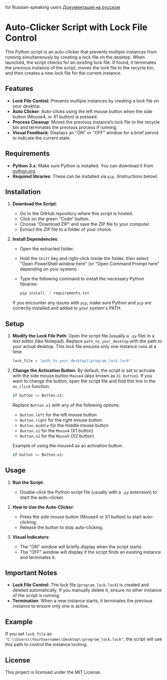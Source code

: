 for Russian-speaking users [Документация на русском](README_RU.md)

# Auto-Clicker Script with Lock File Control

This Python script is an auto-clicker that prevents multiple instances from running simultaneously by creating a lock file on the desktop. When launched, the script checks for an existing lock file. If found, it terminates the previous instance of the script, moves the lock file to the recycle bin, and then creates a new lock file for the current instance. 

## Features

- **Lock File Control**: Prevents multiple instances by creating a lock file on your desktop.
- **Auto Clicker**: Auto-clicks using the left mouse button when the side button (Mouse4, or X1 button) is pressed.
- **Process Cleanup**: Moves the previous instance’s lock file to the recycle bin and terminates the previous process if running.
- **Visual Feedback**: Displays an "ON" or "OFF" window for a brief period to indicate the current state.

## Requirements

- **Python 3.x**: Make sure Python is installed. You can download it from [python.org](https://www.python.org/downloads/).
- **Required libraries**: These can be installed via `pip`. (Instructions below)

## Installation

1. **Download the Script**:

   - Go to the GitHub repository where this script is hosted.
   - Click on the green "Code" button.
   - Choose "Download ZIP" and save the ZIP file to your computer.
   - Extract the ZIP file to a folder of your choice.

2. **Install Dependencies**:

   - Open the extracted folder.
   - Hold the `Shift` key and right-click inside the folder, then select "Open PowerShell window here" (or "Open Command Prompt here" depending on your system).
   - Type the following command to install the necessary Python libraries:

     ```bash
     pip install -r requirements.txt
     ```

   If you encounter any issues with `pip`, make sure Python and `pip` are correctly installed and added to your system's PATH.

## Setup

1. **Modify the Lock File Path**: Open the script file (usually a `.py` file) in a text editor (like Notepad). Replace `path_to_your_desktop` with the path to your actual desktop. This lock file ensures only one instance runs at a time.

    ```python
    lock_file = "path_to_your_desktop\\program_lock.lock"
    ```

2. **Change the Activation Button**: By default, the script is set to activate with the side mouse button `Mouse4` (also known as `X1 button`). If you want to change the button, open the script file and find this line in the `on_click` function:

    ```python
    if button == Button.x1:
    ```

    Replace `Button.x1` with any of the following options:
    
    - `Button.left` for the left mouse button
    - `Button.right` for the right mouse button
    - `Button.middle` for the middle mouse button
    - `Button.x1` for the `Mouse4` (X1 button)
    - `Button.x2` for the `Mouse5` (X2 button)

    Example of using the mouse4 as an activation button:

    ```python
    if button == Button.x1:
    ```

## Usage

1. **Run the Script**: 

    - Double-click the Python script file (usually with a `.py` extension) to start the auto-clicker.

2. **How to Use the Auto-Clicker**:
    - Press the side mouse button (Mouse4 or X1 button) to start auto-clicking.
    - Release the button to stop auto-clicking.

3. **Visual Indicators**:
    - The "ON" window will briefly display when the script starts.
    - The "OFF" window will display if the script finds an existing instance and terminates it.

## Important Notes

- **Lock File Control**: The lock file (`program_lock.lock`) is created and deleted automatically. If you manually delete it, ensure no other instance of the script is running.
- **Termination**: When a new instance starts, it terminates the previous instance to ensure only one is active.

## Example

If you set `lock_file` as `"C:\\Users\\YourUsername\\Desktop\\program_lock.lock"`, the script will use this path to control the instance locking.

## License

This project is licensed under the MIT License.
